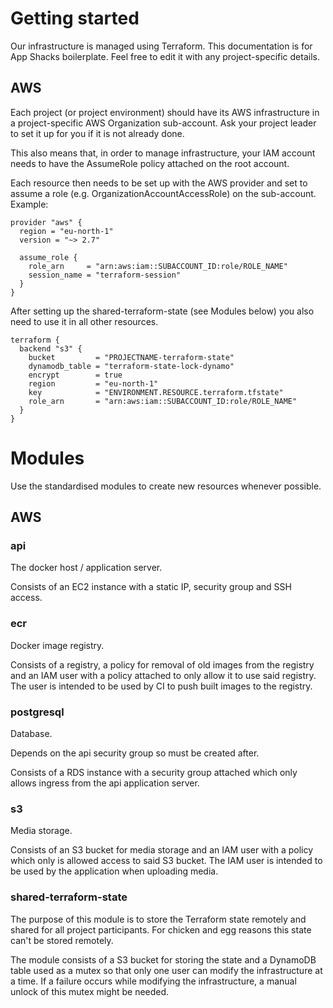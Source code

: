 # Getting started

Our infrastructure is managed using Terraform. This documentation is for App
Shacks boilerplate. Feel free to edit it with any project-specific details.


## AWS

Each project (or project environment) should have its AWS infrastructure in a
project-specific AWS Organization sub-account. Ask your project leader to set
it up for you if it is not already done.

This also means that, in order to manage infrastructure, your IAM account
needs to have the AssumeRole policy attached on the root account.

Each resource then needs to be set up with the AWS provider and set to assume
a role (e.g. OrganizationAccountAccessRole) on the sub-account. Example:

```
provider "aws" {
  region = "eu-north-1"
  version = "~> 2.7"

  assume_role {
    role_arn     = "arn:aws:iam::SUBACCOUNT_ID:role/ROLE_NAME"
    session_name = "terraform-session"
  }
}
```

After setting up the shared-terraform-state (see Modules below) you also need
to use it in all other resources.

```
terraform {
  backend "s3" {
    bucket         = "PROJECTNAME-terraform-state"
    dynamodb_table = "terraform-state-lock-dynamo"
    encrypt        = true
    region         = "eu-north-1"
    key            = "ENVIRONMENT.RESOURCE.terraform.tfstate"
    role_arn       = "arn:aws:iam::SUBACCOUNT_ID:role/ROLE_NAME"
  }
}
```


# Modules

Use the standardised modules to create new resources whenever possible.

## AWS

### api

The docker host / application server.

Consists of an EC2 instance with a static IP, security group and SSH access.

### ecr

Docker image registry.

Consists of a registry, a policy for removal of old images from the registry
and an IAM user with a policy attached to only allow it to use said registry.
The user is intended to be used by CI to push built images to the registry.

### postgresql

Database.

Depends on the api security group so must be created after.

Consists of a RDS instance with a security group attached which only allows
ingress from the api application server.

### s3

Media storage.

Consists of an S3 bucket for media storage and an IAM user with a policy which
only is allowed access to said S3 bucket. The IAM user is intended to be used
by the application when uploading media.

### shared-terraform-state

The purpose of this module is to store the Terraform state remotely and shared
for all project participants. For chicken and egg reasons this state can't be
stored remotely.

The module consists of a S3 bucket for storing the state and a DynamoDB table
used as a mutex so that only one user can modify the infrastructure at a time.
If a failure occurs while modifying the infrastructure, a manual unlock of
this mutex might be needed.
